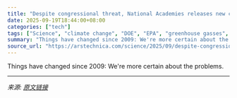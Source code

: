 ```yaml
---
title: "Despite congressional threat, National Academies releases new climate report"
date: 2025-09-19T18:44:00+08:00
categories: ["tech"]
tags: ["Science", "climate change", "DOE", "EPA", "greenhouse gasses", "National Academies"]
summary: "Things have changed since 2009: We're more certain about the problems."
source_url: "https://arstechnica.com/science/2025/09/despite-congressional-threat-national-academies-releases-new-climate-report/"
---
```


Things have changed since 2009: We're more certain about the problems.

---

*来源: [原文链接](https://arstechnica.com/science/2025/09/despite-congressional-threat-national-academies-releases-new-climate-report/)*
